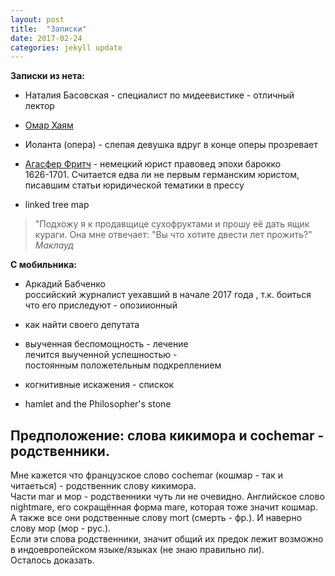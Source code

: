 ```yaml
---
layout: post
title:  "Записки" 
date: 2017-02-24 
categories: jekyll update 
---
```

**Записки из нета:**

  - Наталия Басовская - специалист по мидеевистике - отличный лектор

  - [Омар Хаям](https://ru.wikipedia.org/wiki/%D0%9E%D0%BC%D0%B0%D1%80_%D0%A5%D0%B0%D0%B9%D1%8F%D0%BC#.D0.9C.D0.B0.D1.82.D0.B5.D0.BC.D0.B0.D1.82.D0.B8.D1.87.D0.B5.D1.81.D0.BA.D0.B8.D0.B5.2C_.D0.B5.D1.81.D1.82.D0.B5.D1.81.D1.82.D0.B2.D0.B5.D0.BD.D0.BD.D0.BE.D0.BD.D0.B0.D1.83.D1.87.D0.BD.D1.8B.D0.B5_.D0.B8_.D1.84.D0.B8.D0.BB.D0.BE.D1.81.D0.BE.D1.84.D1.81.D0.BA.D0.B8.D0.B5_.D1.82.D1.80.D0.B0.D0.BA.D1.82.D0.B0.D1.82.D1.8B)

  - Иоланта (опера) - слепая девушка вдруг в конце оперы прозревает
  
  - [Агасфер Фритч](https://ru.wikipedia.org/wiki/%D0%A4%D1%80%D0%B8%D1%82%D1%87,_%D0%90%D0%B3%D0%B0%D1%81%D1%84%D0%B5%D1%80) - немецкий юрист правовед эпохи барокко  
    1626-1701. Считается едва ли не первым германским юристом, писавшим статьи юридической тематики в прессу
    
  - linked tree map


> "Подхожу я к продавщице сухофруктами и прошу её дать ящик кураги. Она мне отвечает: "Вы что хотите двести лет прожить?"  
> *Маклауд*

**С мобильника:**

- Аркадий Бабченко  
  российский журналист уехавший в начале 2017 года , т.к. боиться что его приследуют - опозиионный  

- как найти своего депутата  

- выученная беспомощность - лечение  
  лечится выученной успешностью -  
    постоянным положетельным подкреплением

- когнитивные искажения - спискок  

- hamlet and the Philosopher's stone  

Предположение: слова кикимора и cochemar - родственники.  
--------------------------------------------------------
  Мне кажется что французское слово cochemar (кошмар - так и читаеться) - родственник слову кикимора.  
  Части mar и мор - родственники чуть ли не очевидно. Английское слово nightmare, его сокращённая форма mare, которая тоже значит кошмар.  
  А также все они родственные слову mort (смерть - фр.). И наверно слову мор (мор - рус.).  
  Если эти слова родственники, значит общий их предок лежит возможно в индоевропейском языке/языках (не знаю правильно ли).  
  Осталось доказать. 
